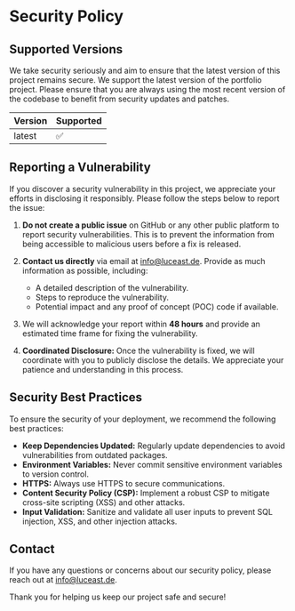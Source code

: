 # Security Policy

## Supported Versions

We take security seriously and aim to ensure that the latest version of this project remains secure. We support the latest version of the portfolio project. Please ensure that you are always using the most recent version of the codebase to benefit from security updates and patches.

| Version | Supported          |
| ------- | ------------------ |
| latest  | :white_check_mark: |

## Reporting a Vulnerability

If you discover a security vulnerability in this project, we appreciate your efforts in disclosing it responsibly. Please follow the steps below to report the issue:

1. **Do not create a public issue** on GitHub or any other public platform to report security vulnerabilities. This is to prevent the information from being accessible to malicious users before a fix is released.

2. **Contact us directly** via email at [info@luceast.de](mailto:info@luceast.de). Provide as much information as possible, including:
   - A detailed description of the vulnerability.
   - Steps to reproduce the vulnerability.
   - Potential impact and any proof of concept (POC) code if available.

3. We will acknowledge your report within **48 hours** and provide an estimated time frame for fixing the vulnerability.

4. **Coordinated Disclosure:** Once the vulnerability is fixed, we will coordinate with you to publicly disclose the details. We appreciate your patience and understanding in this process.

## Security Best Practices

To ensure the security of your deployment, we recommend the following best practices:

- **Keep Dependencies Updated:** Regularly update dependencies to avoid vulnerabilities from outdated packages.
- **Environment Variables:** Never commit sensitive environment variables to version control.
- **HTTPS:** Always use HTTPS to secure communications.
- **Content Security Policy (CSP):** Implement a robust CSP to mitigate cross-site scripting (XSS) and other attacks.
- **Input Validation:** Sanitize and validate all user inputs to prevent SQL injection, XSS, and other injection attacks.

## Contact

If you have any questions or concerns about our security policy, please reach out at [info@luceast.de](mailto:info@luceast.de).

Thank you for helping us keep our project safe and secure!
